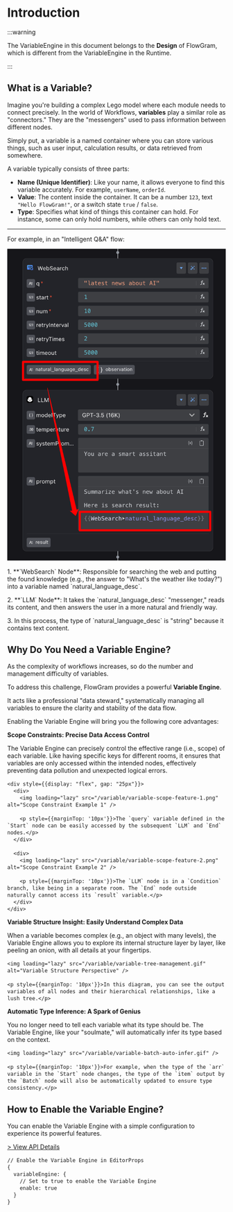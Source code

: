 # Introduction

:::warning

The VariableEngine in this document belongs to the **Design** of FlowGram, which is different from the VariableEngine in the Runtime.

:::

## What is a Variable?

Imagine you're building a complex Lego model where each module needs to connect precisely. In the world of Workflows, **variables** play a similar role as "connectors." They are the "messengers" used to pass information between different nodes.

Simply put, a variable is a named container where you can store various things, such as user input, calculation results, or data retrieved from somewhere.

A variable typically consists of three parts:

* **Name (Unique Identifier)**: Like your name, it allows everyone to find this variable accurately. For example, `userName`, `orderId`.
* **Value**: The content inside the container. It can be a number `123`, text `"Hello FlowGram!"`, or a switch state `true` / `false`.
* **Type**: Specifies what kind of things this container can hold. For instance, some can only hold numbers, while others can only hold text.

***

For example, in an "Intelligent Q\&A" flow:

<div style={{display: 'flex', gap: '20px'}}>
  <img style={{width: "50%"}} loading="lazy" src="/variable/variable-biz-context-websearch-llm.png" alt="Smart Q&A Flow" />

  <div>
    <p style={{marginTop: 10}}>1. **`WebSearch` Node**: Responsible for searching the web and putting the found knowledge (e.g., the answer to "What's the weather like today?") into a variable named `natural_language_desc`.</p>
    <p style={{marginTop: 5}}>2. **`LLM` Node**: It takes the `natural_language_desc` "messenger," reads its content, and then answers the user in a more natural and friendly way.</p>
    <p style={{marginTop: 5}}>3. In this process, the type of `natural_language_desc` is "string" because it contains text content.</p>
  </div>
</div>

## Why Do You Need a Variable Engine?

As the complexity of workflows increases, so do the number and management difficulty of variables.

To address this challenge, FlowGram provides a powerful **Variable Engine**.

It acts like a professional "data steward," systematically managing all variables to ensure the clarity and stability of the data flow.

Enabling the Variable Engine will bring you the following core advantages:

<div style={{ display: "grid", gridTemplateColumns: "1fr 1fr", gap: "25px" }}>
  <div style={{ gridColumn: "span 2" }}>
    <b>Scope Constraints: Precise Data Access Control</b>
    <p className="rs-tip">The Variable Engine can precisely control the effective range (i.e., scope) of each variable. Like having specific keys for different rooms, it ensures that variables are only accessed within the intended nodes, effectively preventing data pollution and unexpected logical errors.</p>

    <div style={{display: "flex", gap: "25px"}}>
      <div>
        <img loading="lazy" src="/variable/variable-scope-feature-1.png" alt="Scope Constraint Example 1" />

        <p style={{marginTop: '10px'}}>The `query` variable defined in the `Start` node can be easily accessed by the subsequent `LLM` and `End` nodes.</p>
      </div>

      <div>
        <img loading="lazy" src="/variable/variable-scope-feature-2.png" alt="Scope Constraint Example 2" />

        <p style={{marginTop: '10px'}}>The `LLM` node is in a `Condition` branch, like being in a separate room. The `End` node outside naturally cannot access its `result` variable.</p>
      </div>
    </div>
  </div>

  <div>
    <b>Variable Structure Insight: Easily Understand Complex Data</b>
    <p className="rs-tip">When a variable becomes complex (e.g., an object with many levels), the Variable Engine allows you to explore its internal structure layer by layer, like peeling an onion, with all details at your fingertips.</p>

    <img loading="lazy" src="/variable/variable-tree-management.gif" alt="Variable Structure Perspective" />

    <p style={{marginTop: '10px'}}>In this diagram, you can see the output variables of all nodes and their hierarchical relationships, like a lush tree.</p>
  </div>

  <div>
    <b>Automatic Type Inference: A Spark of Genius</b>
    <p className="rs-tip">You no longer need to tell each variable what its type should be. The Variable Engine, like your "soulmate," will automatically infer its type based on the context.</p>

    <img loading="lazy" src="/variable/variable-batch-auto-infer.gif" />

    <p style={{marginTop: '10px'}}>For example, when the type of the `arr` variable in the `Start` node changes, the type of the `item` output by the `Batch` node will also be automatically updated to ensure type consistency.</p>
  </div>
</div>

## How to Enable the Variable Engine?

You can enable the Variable Engine with a simple configuration to experience its powerful features.

[> View API Details](https://flowgram.ai/auto-docs/editor/interfaces/VariablePluginOptions.html)

```tsx pure title="use-editor-props.ts" {3}
// Enable the Variable Engine in EditorProps
{
  variableEngine: {
    // Set to true to enable the Variable Engine
    enable: true
  }
}
```
